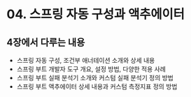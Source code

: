 # 04. 스프링 자동 구성과 액추에이터
## 4장에서 다루는 내용
- 스프링 자동 구성, 조건부 애너테이션 소개와 상세 내용
- 스프링 부트 개발자 도구 개요, 설정 방법, 다양한 적용 사례
- 스프링 부트 실패 분석기 소개와 커스텀 실패 분석기 정의 방법
- 스프링 부트 액추에이터 상세 내용과 커스텀 측정지표 정의 방법
